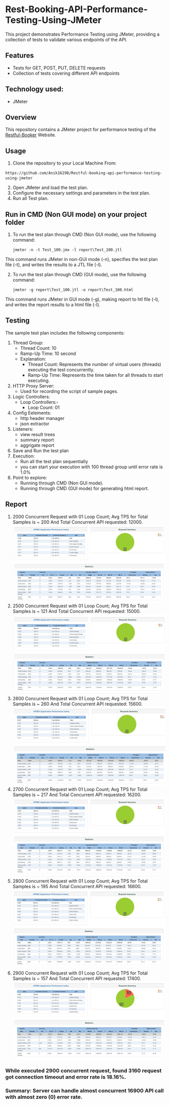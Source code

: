 # Rest-Booking-API-Performance-Testing-Using-JMeter
This project demonstrates Performance Testing using JMeter, providing a collection of tests to validate various endpoints of the API.

## Features
* Tests for GET, POST, PUT, DELETE requests
* Collection of tests covering different API endpoints

## Technology used:
- JMeter

## Overview
This repository contains a JMeter project for performance testing of the [Restful-Booker](https://restful-booker.herokuapp.com/apidoc/index.html) Website.

## Usage
1. Clone the repository to your Local Machine From:
````
https://github.com/Anik16298/Restful-booking-api-performance-testing-using-jmeter
````
2. Open JMeter and load the test plan.
3. Configure the necessary settings and parameters in the test plan.
4. Run all Test plan.

## Run in CMD (Non GUI mode) on your project folder
1. To run the test plan through CMD (Non GUI mode), use the following command:
    ````
    jmeter -n -t Test_100.jmx -l report\Test_100.jtl
    ````
This command runs JMeter in non-GUI mode (-n), specifies the test plan file (-t), and writes the results to a JTL file (-l).

2. To run the test plan through CMD (GUI mode), use the following command:
    ````
    jmeter -g report\Test_100.jtl -o report\Test_100.html
    ````
This command runs JMeter in GUI mode (-g), making report to htl file (-l), and writes the report results to a html file (-l).

## Testing
The sample test plan includes the following components:
1. Thread Group:
    * Thread Count: 10
    * Ramp-Up Time: 10 second
    * Explanation:
       * Thread Count: Represents the number of virtual users (threads) executing the test concurrently.
       * Ramp-Up Time: Represents the time taken for all threads to start executing.
2. HTTP Proxy Server:
    * Used for recording the script of sample pages.
3. Logic Controllers:
    * Loop Controllers:-
       * Loop Count: 01
4. Config Eelements:
    * http header manager
    * json extractor
5. Listeners:
    * view result trees
    * summary report
    * aggrigate report
6. Save and Run the test plan
7. Execution:
    * Run all the test plan sequentially
    * you can start your execution with 100 thread group until error rate is 1.0%
8. Point to explore:
    * Running through CMD (Non GUI mode).
    * Running through CMD (GUI mode) for generating html report.
## Report 
1. 2000 Concurrent Request with 01 Loop Count; Avg TPS for Total Samples is ~ 200 And Total Concurrent API requested: 12000.
       ![2000](https://github.com/Anik16298/Restful-booking-api-performance-testing-using-jmeter/blob/52b72a36369cb57b0641ed04cac8acf230805750/Screenshot/2000.png)
2. 2500 Concurrent Request with 01 Loop Count; Avg TPS for Total Samples is ~ 121 And Total Concurrent API requested: 15000.
       ![2500](https://github.com/Anik16298/Restful-booking-api-performance-testing-using-jmeter/blob/52b72a36369cb57b0641ed04cac8acf230805750/Screenshot/2500.png)
3. 2600 Concurrent Request with 01 Loop Count; Avg TPS for Total Samples is ~ 260 And Total Concurrent API requested: 15600.
       ![2600](https://github.com/Anik16298/Restful-booking-api-performance-testing-using-jmeter/blob/52b72a36369cb57b0641ed04cac8acf230805750/Screenshot/2600.png)
4. 2700 Concurrent Request with 01 Loop Count; Avg TPS for Total Samples is ~ 217 And Total Concurrent API requested: 16200.
       ![2700a](https://github.com/Anik16298/Restful-booking-api-performance-testing-using-jmeter/blob/52b72a36369cb57b0641ed04cac8acf230805750/Screenshot/2700a.png)
5. 2800 Concurrent Request with 01 Loop Count; Avg TPS for Total Samples is ~ 195 And Total Concurrent API requested: 16800.
       ![2800](https://github.com/Anik16298/Restful-booking-api-performance-testing-using-jmeter/blob/52b72a36369cb57b0641ed04cac8acf230805750/Screenshot/2800.png)
6. 2900 Concurrent Request with 01 Loop Count; Avg TPS for Total Samples is ~ 157 And Total Concurrent API requested: 17400.
       ![2900](https://github.com/Anik16298/Restful-booking-api-performance-testing-using-jmeter/blob/52b72a36369cb57b0641ed04cac8acf230805750/Screenshot/2900.png)
### While executed 2900 concurrent request, found  3160 request got connection timeout and error rate is 18.16%. 
### Summary: Server can handle almost concurrent 16900 API call with almost zero (0) error rate.






